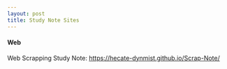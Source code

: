 ```yaml
---
layout: post
title: Study Note Sites
---
```


#### Web

Web Scrapping Study Note:  https://hecate-dynmist.github.io/Scrap-Note/
